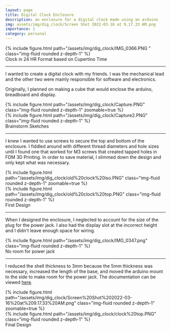 ```yaml
---
layout: page
title: Digital Clock Enclosure
description: an enclosure for a digital clock made using an arduino
img: assets/img/dig_clock/Screen Shot 2022-03-16 at 9.17.33 AM.png
importance: 1
category: personal
---
```


<div class="row">
    <div class="col-sm mt-3 mt-md-0">
        {% include figure.html path="/assets/img/dig_clock/IMG_0366.PNG " class="img-fluid rounded z-depth-1" %}
    </div>
</div>
<div class="caption">
    Clock in 24 HR Format based on Cupertino Time
</div>

<hr>

I wanted to create a digital clock with my friends. I was the
mechanical lead and the other two were mainly responsible for software
and electronics.

Originally, I planned on making a cube that would enclose the
arduino, breadboard and display.

<div class="row">
    <div class="col-sm mt-3 mt-md-0">
        {% include figure.html path="/assets/img/dig_clock/Capture.PNG" class="img-fluid rounded z-depth-1" zoomable=true %}
    </div>
    <div class="col-sm mt-3 mt-md-0">
        {% include figure.html path="/assets/img/dig_clock/Capture2.PNG" class="img-fluid rounded z-depth-1" %}
    </div>
</div>
<div class="caption">
    Brainstorm Sketches
</div>

<hr>

I knew I wanted to use screws to secure the top and bottom of the
enclosure. I fiddled around with different thread diameters and hole
sizes until I found one that worked for M3 screws that created tapped
holes in FDM 3D Printing. In order to save material, I slimmed down the
design and only kept what was necessary.

<div class="row">
    <div class="col-sm mt-3 mt-md-0">
        {% include figure.html path="/assets/img/dig_clock/old%20clock%20iso.PNG" class="img-fluid rounded z-depth-1" zoomable=true %}
    </div>
    <div class="col-sm mt-3 mt-md-0">
        {% include figure.html path="/assets/img/dig_clock/old%20clock%20top.PNG" class="img-fluid rounded z-depth-1" %}
    </div>
</div>
<div class="caption">
    First Design
</div>

<hr>

When I designed the enclosure, I neglected to account for the size of
the plug for the power jack. I also had the display slot at the
incorrect height and I didn't leave enough space for wiring.

<div class="row">
    <div class="col-sm mt-3 mt-md-0">
        {% include figure.html path="/assets/img/dig_clock/IMG_0347.png" class="img-fluid rounded z-depth-1" %}
    </div>
</div>
<div class="caption">
    No room for power jack
</div>

<hr>

I reduced the shell thickness to 3mm because the 5mm thickness was
necessary, increased the length of the base, and moved the arduino mount
to the side to make room for the power jack. The documentation can be
viewed <a href="https://docs.google.com/document/d/1kIadXHNAuBpPpovvylge_1iNMiGNkolVfwdHakJqiZ0/edit">here</a>.

<div class="row">
    <div class="col-sm mt-3 mt-md-0">
        {% include figure.html path="/assets/img/dig_clock/Screen%20Shot%202022-03-16%20at%209.17.33%20AM.png" class="img-fluid rounded z-depth-1" zoomable=true %}
    </div>
    <div class="col-sm mt-3 mt-md-0">
        {% include figure.html path="/assets/img/dig_clock/clock%20top.PNG" class="img-fluid rounded z-depth-1" %}
    </div>
</div>
<div class="caption">
    Final Design
</div>